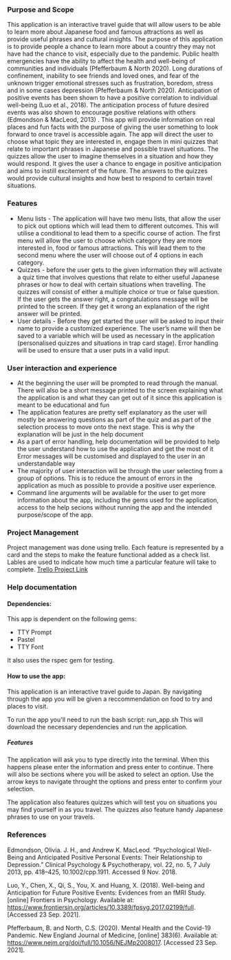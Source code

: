 ### Purpose and Scope 
This application is an interactive travel guide that will allow users to be able to learn more about Japanese food and famous attractions as well as provide useful phrases and cultural insights. The purpose of this application is to provide people a chance to learn more about a country they may not have had the chance to visit, especially due to the pandemic. Public health emergencies have the ability to affect the health and well-being of communities and individuals (Pfefferbaum & North 2020).  Long durations of confinement, inability to see friends and loved ones, and fear of the unknown trigger emotional stresses such as frustration, boredom, stress and in some cases depression (Pfefferbaum & North 2020). Anticipation of positive events has been shown to have a positive correlation to individual well-being (Luo et al., 2018). The anticipation process of future desired events was also shown to encourage positive relations with others (Edmondson & MacLeod, 2013) . This app will provide information on real places and fun facts with the purpose of giving the user something to look forward to once travel is accessible again. The app will direct the user to choose what topic they are interested in, engage them in mini quizzes that relate to important phrases in Japanese and possible travel situations. The quizzes allow the user to imagine themselves in a situation and how they would respond. It gives the user a chance to engage in positive anticipation and aims to instill excitement of the future. The answers to the quizzes would provide cultural insights and how best to respond to certain travel situations. 

### Features 
* Menu lists - The application will have two menu lists, that allow the user to pick out options which will lead them to different outcomes. This will utilise a conditional to lead them to a specific course of action. The first menu will allow the user to choose which category they are more interested in, food or famous attractions. This will lead them to the second menu where the user will choose out of 4 options in each category. 
* Quizzes - before the user gets to the given information they will activate a quiz time that involves questions that relate to either useful Japanese phrases or how to deal with certain situations when travelling. The quizzes will consist of either a multiple choice or true or false question. If the user gets the answer right, a congratulations message will be printed to the screen. If they get it wrong an explanation of the right answer will be printed. 
* User details - Before they get started the user will be asked to input their name to provide a customized experience. The user’s name will then be saved to a variable which will be used as necessary in the application (personalised quizzes and situations in trap card stage). Error handling will be used to ensure that a user puts in a valid input. 

### User interaction and experience 
* At the beginning the user will be prompted to read through the manual. There will also be a short message printed to the screen explaining what the application is and what they can get out of it since this application is meant to be educational and fun
* The application features are pretty self explanatory as the user will mostly be answering questions as part of the quiz and as part of the selection process to move onto the next stage. This is why the explanation will be just in the help document
* As a part of error handling, help documentation will be provided to help the user understand how to use the application and get the most of it 
Error messages will be customised and displayed to the user in an understandable way 
* The majority of user interaction will be through the user selecting from a group of options. This is to reduce the amount of errors in the application as much as possible to provide a positive user experience.
* Command line arguments will be available for the user to get more information about the app, including the gems used for the application, access to the help secions without running the app and the intended purpose/scope of the app. 


### Project Management 
Project management was done using trello. Each feature is represented by a card and the steps to make the feature functional added as a check list. Lables are used to indicate how much time a particular feature will take to complete. 
[Trello Project Link](https://trello.com/b/mjQD8oj2/t1a3-cli-app) 


### Help documentation 
#### Dependencies: 
This app is dependent on the following gems:
* TTY Prompt 
* Pastel
* TTY Font

It also uses the rspec gem for testing. 

#### How to use the app:
This application is an interactive travel guide to Japan. 
By navigating through the app you will be given a reccommendation on food to try and places to visit. 

To run the app you'll need to run the bash script: 
run_app.sh 
This will download the necessary dependencies and run the application. 

##### Features
The application will ask you to type directly into the terminal. 
When this happens please enter the information and press enter to continue. 
There will also be sections where you will be asked to select an option.
Use the arrow keys to navigate throught the options and press enter to confirm your selection. 

The application also features quizzes which will test you on situations you may find yourself in as you travel.
The quizzes also feature handy Japanese phrases to use on your travels. 


### References
Edmondson, Olivia. J. H., and Andrew K. MacLeod. “Psychological Well-Being and Anticipated Positive Personal Events: Their Relationship to Depression.” Clinical Psychology & Psychotherapy, vol. 22, no. 5, 7 July 2013, pp. 418–425, 10.1002/cpp.1911. Accessed 9 Nov. 2018.

Luo, Y., Chen, X., Qi, S., You, X. and Huang, X. (2018). Well-being and Anticipation for Future Positive Events: Evidences from an fMRI Study. [online] Frontiers in Psychology. Available at: https://www.frontiersin.org/articles/10.3389/fpsyg.2017.02199/full. [Accessed 23 Sep. 2021].

Pfefferbaum, B. and North, C.S. (2020). Mental Health and the Covid-19 Pandemic. New England Journal of Medicine, [online] 383(6). Available at: https://www.nejm.org/doi/full/10.1056/NEJMp2008017. [Accessed 23 Sep. 2021].